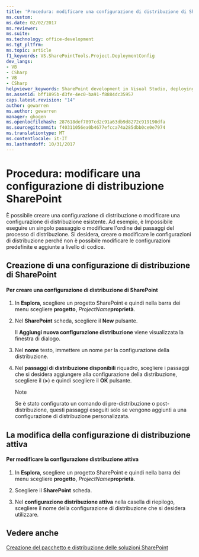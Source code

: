 ```yaml
---
title: 'Procedura: modificare una configurazione di distribuzione di SharePoint | Documenti Microsoft'
ms.custom: 
ms.date: 02/02/2017
ms.reviewer: 
ms.suite: 
ms.technology: office-development
ms.tgt_pltfrm: 
ms.topic: article
f1_keywords: VS.SharePointTools.Project.DeploymentConfig
dev_langs:
- VB
- CSharp
- VB
- CSharp
helpviewer_keywords: SharePoint development in Visual Studio, deploying
ms.assetid: bff1895b-d3fe-4ec0-ba91-f8884dc35957
caps.latest.revision: "14"
author: gewarren
ms.author: gewarren
manager: ghogen
ms.openlocfilehash: 287618def7897cd2c91a63db9d8272c919190dfa
ms.sourcegitcommit: f40311056ea0b4677efcca74a285dbb0ce0e7974
ms.translationtype: MT
ms.contentlocale: it-IT
ms.lasthandoff: 10/31/2017
---
```

# <a name="how-to-edit-a-sharepoint-deployment-configuration"></a>Procedura: modificare una configurazione di distribuzione SharePoint
  È possibile creare una configurazione di distribuzione o modificare una configurazione di distribuzione esistente. Ad esempio, è Impossibile eseguire un singolo passaggio o modificare l'ordine dei passaggi del processo di distribuzione. Si desidera, creare o modificare le configurazioni di distribuzione perché non è possibile modificare le configurazioni predefinite e aggiunte a livello di codice.  
  
## <a name="creating-a-sharepoint-deployment-configuration"></a>Creazione di una configurazione di distribuzione di SharePoint  
  
#### <a name="to-create-a-sharepoint-deployment-configuration"></a>Per creare una configurazione di distribuzione di SharePoint  
  
1.  In **Esplora**, scegliere un progetto SharePoint e quindi nella barra dei menu scegliere **progetto**, *ProjectName***proprietà**.  
  
2.  Nel **SharePoint** scheda, scegliere il **New** pulsante.  
  
     Il **Aggiungi nuova configurazione distribuzione** viene visualizzata la finestra di dialogo.  
  
3.  Nel **nome** testo, immettere un nome per la configurazione della distribuzione.  
  
4.  Nel **passaggi di distribuzione disponibili** riquadro, scegliere i passaggi che si desidera aggiungere alla configurazione della distribuzione, scegliere il (**>**) e quindi scegliere il **OK** pulsante.  
  
    > [!NOTE]  
    >  Se è stato configurato un comando di pre-distribuzione o post-distribuzione, questi passaggi eseguiti solo se vengono aggiunti a una configurazione di distribuzione personalizzata.  
  
## <a name="changing-the-active-deployment-configuration"></a>La modifica della configurazione di distribuzione attiva  
  
#### <a name="to-change-the-active-deployment-configuration"></a>Per modificare la configurazione distribuzione attiva  
  
1.  In **Esplora**, scegliere un progetto SharePoint e quindi nella barra dei menu scegliere **progetto**, *ProjectName***proprietà**.  
  
2.  Scegliere il **SharePoint** scheda.  
  
3.  Nel **configurazione distribuzione attiva** nella casella di riepilogo, scegliere il nome della configurazione di distribuzione che si desidera utilizzare.  
  
## <a name="see-also"></a>Vedere anche  
 [Creazione del pacchetto e distribuzione delle soluzioni SharePoint](../sharepoint/packaging-and-deploying-sharepoint-solutions.md)  
  
  